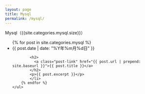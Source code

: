 ```yaml
---
layout: page
title: Mysql
permalink: /mysql/
---
```


<div class="home">
    Mysql（{{site.categories.mysql.size}}）
    <ul class="post-list">
        {% for post in site.categories.mysql %}
            <li>
            <span class="post-meta">{{ post.date | date: "%Y年%m月%d日" }}</span>

            <h2>
              <a class="post-link" href="{{ post.url | prepend: site.baseurl }}">{{ post.title }}</a>
            </h2>
            <p>{{ post.excerpt }}</p>
            </li>
        {% endfor %}
    </ul>
</div>